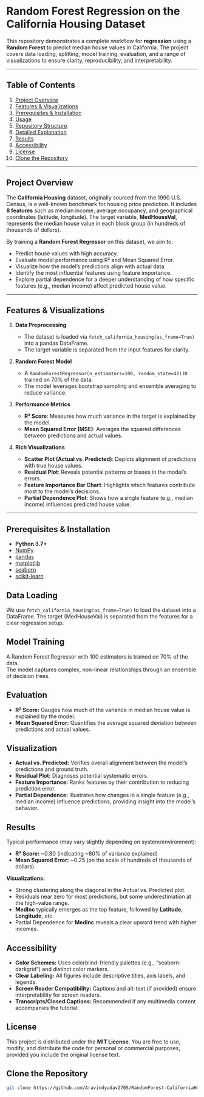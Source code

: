 # Random Forest Regression on the California Housing Dataset

This repository demonstrates a complete workflow for **regression** using a **Random Forest** to predict median house values in California. The project covers data loading, splitting, model training, evaluation, and a range of visualizations to ensure clarity, reproducibility, and interpretability.

---

## Table of Contents

1. [Project Overview](#project-overview)  
2. [Features & Visualizations](#features--visualizations)  
3. [Prerequisites & Installation](#prerequisites--installation)  
4. [Usage](#usage)  
5. [Repository Structure](#repository-structure)  
6. [Detailed Explanation](#detailed-explanation)  
7. [Results](#results)  
8. [Accessibility](#accessibility)  
9. [License](#license)  
10. [Clone the Repository](#clone-the-repository)  

---

## Project Overview

The **California Housing** dataset, originally sourced from the 1990 U.S. Census, is a well-known benchmark for housing price prediction. It includes **8 features** such as median income, average occupancy, and geographical coordinates (latitude, longitude). The target variable, **MedHouseVal**, represents the median house value in each block group (in hundreds of thousands of dollars).

By training a **Random Forest Regressor** on this dataset, we aim to:

- Predict house values with high accuracy.
- Evaluate model performance using R² and Mean Squared Error.
- Visualize how the model’s predictions align with actual data.
- Identify the most influential features using feature importance.
- Explore partial dependence for a deeper understanding of how specific features (e.g., median income) affect predicted house value.

---

## Features & Visualizations

1. **Data Preprocessing**  
   - The dataset is loaded via `fetch_california_housing(as_frame=True)` into a pandas DataFrame.
   - The target variable is separated from the input features for clarity.

2. **Random Forest Model**  
   - A `RandomForestRegressor(n_estimators=100, random_state=42)` is trained on 70% of the data.
   - The model leverages bootstrap sampling and ensemble averaging to reduce variance.

3. **Performance Metrics**  
   - **R² Score**: Measures how much variance in the target is explained by the model.  
   - **Mean Squared Error (MSE)**: Averages the squared differences between predictions and actual values.

4. **Rich Visualizations**  
   - **Scatter Plot (Actual vs. Predicted)**: Depicts alignment of predictions with true house values.  
   - **Residual Plot**: Reveals potential patterns or biases in the model’s errors.  
   - **Feature Importance Bar Chart**: Highlights which features contribute most to the model’s decisions.  
   - **Partial Dependence Plot**: Shows how a single feature (e.g., median income) influences predicted house value.

---

## Prerequisites & Installation

- **Python 3.7+**
- [NumPy](https://numpy.org/)
- [pandas](https://pandas.pydata.org/)
- [matplotlib](https://matplotlib.org/)
- [seaborn](https://seaborn.pydata.org/)
- [scikit-learn](https://scikit-learn.org/stable/)


## Data Loading
We use `fetch_california_housing(as_frame=True)` to load the dataset into a DataFrame. The target (MedHouseVal) is separated from the features for a clear regression setup.

## Model Training
A Random Forest Regressor with 100 estimators is trained on 70% of the data.  
The model captures complex, non-linear relationships through an ensemble of decision trees.

## Evaluation
- **R² Score:** Gauges how much of the variance in median house value is explained by the model.
- **Mean Squared Error:** Quantifies the average squared deviation between predictions and actual values.

## Visualization
- **Actual vs. Predicted:** Verifies overall alignment between the model’s predictions and ground truth.
- **Residual Plot:** Diagnoses potential systematic errors.
- **Feature Importance:** Ranks features by their contribution to reducing prediction error.
- **Partial Dependence:** Illustrates how changes in a single feature (e.g., median income) influence predictions, providing insight into the model’s behavior.

## Results
Typical performance (may vary slightly depending on system/environment):
- **R² Score:** ~0.80 (indicating ~80% of variance explained)
- **Mean Squared Error:** ~0.25 (on the scale of hundreds of thousands of dollars)

**Visualizations:**
- Strong clustering along the diagonal in the Actual vs. Predicted plot.
- Residuals near zero for most predictions, but some underestimation at the high-value range.
- **MedInc** typically emerges as the top feature, followed by **Latitude**, **Longitude**, etc.
- Partial Dependence for **MedInc** reveals a clear upward trend with higher incomes.

## Accessibility
- **Color Schemes:** Uses colorblind-friendly palettes (e.g., “seaborn-darkgrid”) and distinct color markers.
- **Clear Labeling:** All figures include descriptive titles, axis labels, and legends.
- **Screen Reader Compatibility:** Captions and alt-text (if provided) ensure interpretability for screen readers.
- **Transcripts/Closed Captions:** Recommended if any multimedia content accompanies the tutorial.

## License
This project is distributed under the **MIT License**. You are free to use, modify, and distribute the code for personal or commercial purposes, provided you include the original license text.

## Clone the Repository
```bash
git clone https://github.com/Aravindyadav2705/RandomForest-CaliforniaHousing.git
